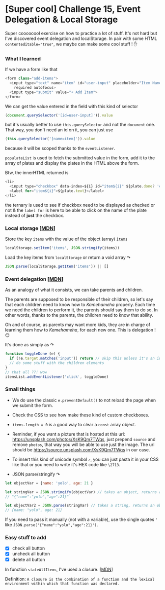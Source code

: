 # [Super cool] Challenge 15, Event Delegation & Local Storage
Super coooooool exercise on how to practice a lot of stuff. It's not hard but
  I've discovered event delegation and localStorage. In pair with some HTML
  `contenteditable="true"`, we maybe can make some cool stuff ! :hand:

### What I learned
If we have a form like that
```js
<form class="add-items">
  <input type="text" name="item" id="user-input" placeholder="Item Name"
    required autofocus>
  <input type="submit" value="+ Add Item">
</form>
```

We can get the value entered in the field with this kind of selector
```js
(document.querySelector('[id=user-input]')).value
```
but it's usually better to use `this.querySelector` and not the    `document` one. That way, you don't need an id on it, you can just use
```js
(this.querySelector('[name=item]')).value
```
because it will be scoped thanks to the `eventListener`.

`populateList` is used to fetch the submitted value in the form, add it to the
  array of plates and display the plates in the HTML above the form.

Btw, the innerHTML returned is
```js
<li>
  <input type="checkbox" data-index=${i} id="item${i}" ${plate.done? 'checked' : ''} />
  <label for="item${i}">${plate.text}</label>
</li>
```
the ternary is used to see if checkbox need to be displayed as checked or not &
  the `label for` is here to be able to click on the name of the plate instead
  of **just** the checkbox.

### Local storage [[MDN][1]]
Store the key `items` with the value of the object (array) `items`
```js
localStorage.setItem('items', JSON.stringify(items))
```

Load the key items from `localStorage` or return a void array ↷
```js
JSON.parse(localStorage.getItem('items')) || []
```

### Event delegation [[MDN][2]]
As an analogy of what it consists, we can take parents and children.

The parents are supposed to be responsible of their children, so let's say that
  each children need to know how to _Kamehameha_ properly. Each time we need the
  children to perform it, the parents should say them to do so. In other words,
  thanks to the parents, the children need to know that ability.

Oh and of course, as parents may want more kids, they are in charge of learning
  them how to _Kamehameha_, for each new one. This is delegation ! :smirk:

It's done as simply as ↷
```js
function toggleDone (e) {
  if (!e.target.matches('input')) return // skip this unless it's an input
  // do some stuff with the children elements
}
// that all ??! wow
itemsList.addEventListener('click', toggleDone)
```

### Small things
- We do use the classic `e.preventDefault()` to not reload the page when we
  submit the form.

- Check the CSS to see how make these kind of custom checkboxes.

- `items.length = 0` is a good way to clear a `const` array object.

- Reminder, if you want a picture that is hosted at this url:
  https://unsplash.com/photos/XsK9Qm7TWqs, just prepend `source` and remove
  `photos`, that way you will be able to use just the image. The url should be
  https://source.unsplash.com/XsK9Qm7TWqs in our case.

- To insert this kind of unicode symbol `✓`, you can just pasta it in your CSS
  like that or you need to write it's HEX code like `\2713`.

- JSON parse/stringify ↷
```js
let objectVar = {name: 'yolo', age: 21 }

let stringVar = JSON.stringify(objectVar) // takes an object, returns a string
// "{"name":"yolo","age":21}"

let objectVar2 = JSON.parse(stringVar) // takes a string, returns an object (JSON)
// {name: "yolo", age: 21}
```

If you need to pass it manually (not with a variable), use the single quotes `'`
like `JSON.parse('{"name":"yolo","age":21}')`.

### Easy stuff to add

- [x] check all button
- [x] uncheck all button
- [x] delete all button

In function `stateAllItems`, I've used a closure. [[MDN][3]]

Definition: `A closure is the combination of a function and the lexical
 environment within which that function was declared.`

[1]: https://developer.mozilla.org/en-US/docs/Web/API/Window/localStorage
[2]: https://developer.mozilla.org/en-US/docs/Web/API/Event/target
[3]: https://developer.mozilla.org/en-US/docs/Web/JavaScript/Closures